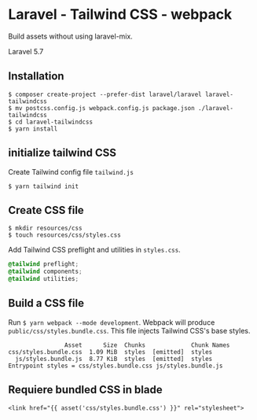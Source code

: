 # Laravel - Tailwind CSS - webpack	
Build assets without using laravel-mix.	

Laravel 5.7

## Installation	

```
$ composer create-project --prefer-dist laravel/laravel laravel-tailwindcss
$ mv postcss.config.js webpack.config.js package.json ./laravel-tailwindcss 
$ cd laravel-tailwindcss
$ yarn install
```

## initialize tailwind CSS

Create Tailwind config file `tailwind.js`

```
$ yarn tailwind init
```

## Create CSS file

```
$ mkdir resources/css
$ touch resources/css/styles.css
```

Add Tailwind CSS preflight and utilities in `styles.css`.

```resources/css/styles.css
@tailwind preflight;
@tailwind components;
@tailwind utilities;
```

## Build a CSS file	

Run `$ yarn webpack --mode development`. Webpack will produce `public/css/styles.bundle.css`. This file injects Tailwind CSS's base styles.	

```
                Asset      Size  Chunks             Chunk Names
css/styles.bundle.css  1.09 MiB  styles  [emitted]  styles
  js/styles.bundle.js  8.77 KiB  styles  [emitted]  styles
Entrypoint styles = css/styles.bundle.css js/styles.bundle.js
```

## Requiere bundled CSS in blade
```
<link href="{{ asset('css/styles.bundle.css') }}" rel="stylesheet">
```
